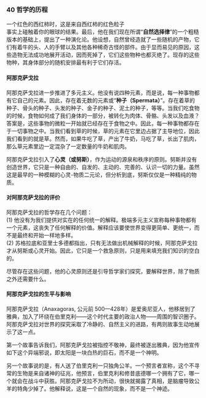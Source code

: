 ### 40 哲学的历程

一个红色的西红柿时，这是来自西红柿的红色粒子  
事实上碰触着你的眼球的结果。最后，他在我们现在所谓“**自然选择律**”的一个粗糙版本的基础上，提出了一种演化论。他设想，自然曾经造就了一些随机的产物，它们有着牛的头、人的手臂以及其他各种稀奇古怪的部件。由于显而易见的原因，这些造物无法成功地展开活动，因而死掉了，它们这些物种也都灭绝了。现存的这些物种，其身体部分的随机安排最有利于它们存活。

#### **阿那克萨戈拉**

阿那克萨戈拉进一步推进了多元主义。他没有说四种元素，而是说，每一种事物都有它自己的元素。因此，存在着无数的元素或“**种子（Spermata）**”。存在着草的种子、骨头的种子、头发的种子、金子的种子、泥土的种子，等等。当我们吃食物的时候，食物如何成了我们身体的一部分，被转化为肉体、骨骼、头发以及血液？答案是，这些事物的微粒一开始就已经存在于食物之中。因此，每一种事物都存在于一切事物之中。当我们看到草的时候，草的元素在它里边占据了主导地位，因此我们看到的就是草。然而，如果牛吃了草，产出了牛奶，马吃了草，长出了肌肉，那么草元素里边一定混杂了一定数量的牛奶和肌肉。

阿那克萨戈拉引入了**心灵（或努斯）**，作为运动的源泉和秩序的原则。努斯并没有创造世界，它只是一种自由的、自发的、主动的、完善的、认识一切的力量。虽然这是最早的一种模糊的心灵-物质二元论，但分析到底，努斯仅仅是一种精纯的物质。

#### **对阿那克萨戈拉的评价**

阿那克萨戈拉的哲学存在几个问题：  
(1) 他没有为我们提供对实在的任何统一的解释。极端多元主义宣称每种事物都有一个元素，这丧失了任何解释的价值。解释应该要使世界变得更简单、更统一，而不是最终和开始一样地多样。  
(2) 苏格拉底和亚里士多德都指出，只有无法做出机械解释的时候，阿那克萨戈拉才从努斯或心灵开始。因此，它只是一个救急原则，只是用来填充我们知识的空白的。

尽管存在这些问题，他的心灵原则还是引导哲学家们探究，要解释世界，除了物质之外还需要什么。

#### **阿那克萨戈拉的生平与影响**

阿那克萨戈拉（Anaxagoras, 公元前 500—428年）是爱奥尼亚人，他移居到了雅典，加入了环绕在伯里克利——这个时代主要的政治人物——周围的智识圈子。阿那克萨戈拉对世界的探究采取了冷静的、自然主义的进路，有两则故事生动地展示了这一点。

第一个故事告诉我们，阿那克萨戈拉被指控不敬神，最终被逐出雅典，因为他宣传如下这个异端邪说，即太阳是一块白热的巨石，而不是一个神明。

另一个故事说的是，有人送了伯里克利一只独角公羊。一个预言者宣称，这个不寻常的生物是来自诸神的征兆，他预言，伯里克利和修昔底德哪一个拥有了它，哪一个就会在战斗中获胜。阿那克萨戈拉不为所动，很快就揭露了真相，是脑瘤导致公羊的特角少掉了。他解释说，这是一个自然的现象，而不是一个神迹。